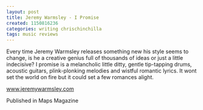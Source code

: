 ```yaml
---
layout: post
title: Jeremy Warmsley - I Promise
created: 1150816236
categories: writing chrischinchilla
tags: music reviews
---
```


Every time Jeremy Warmsley releases something new his style seems to change, is he a creative genius full of thousands of ideas or just a little indecisive? I promise is a melancholic little ditty, gentle tip-tapping drums, acoustic guitars, plink-plonking melodies and wistful romantic lyrics. It wont set the world on fire but it could set a few romances alight.

<a href='https://www.jeremywarmsley.com' target='_blank'>www.jeremywarmsley.com</a>

Published in Maps Magazine
